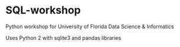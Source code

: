 # SQL-workshop

Python workshop for University of Florida Data Science & Informatics

Uses Python 2 with sqlite3 and pandas libraries
